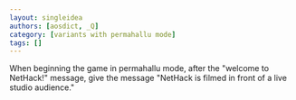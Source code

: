```yaml
---
layout: singleidea
authors: [aosdict, _Q]
category: [variants with permahallu mode]
tags: []
---
```

When beginning the game in permahallu mode, after the "welcome to NetHack!" message, give the message "NetHack is filmed in front of a live studio audience."
